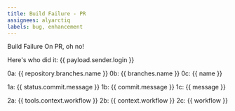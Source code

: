```yaml
---
title: Build Failure - PR
assignees: alyarctiq
labels: bug, enhancement
---
```

Build Failure On PR, oh no! 

Here's who did it: {{ payload.sender.login }}

0a: {{ repository.branches.name }}
0b: {{ branches.name }}
0c: {{ name }}

1a: {{ status.commit.message }}
1b: {{ commit.message }}
1c: {{ message }}

2a: {{ tools.context.workflow }}
2b: {{ context.workflow }}
2c: {{ workflow }}